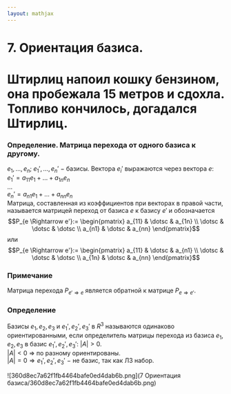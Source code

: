 ```yaml
---  
layout: mathjax  
---  
```

  
# 7. Ориентация базиса.  
  
# Штирлиц напоил кошку бензином, она пробежала 15 метров и сдохла. Топливо кончилось, догадался Штирлиц.  
  
### Определение. Матрица перехода от одного базиса к другому.  
$e_1, \dotsc, e_n; \ e_1', \dotsc, e_n' ~-$ базисы. Вектора $e_i'$ выражаются через вектора $e$:  
$e_{1}' = a_{11} e_1 + \dotsc + a_{1n} e_n$  
$\dotsc$  
$e_n' = a_{n1} e_1 + \dotsc + a_{nn} e_n$  
Матрица, составленная из коэффициентов при векторах в правой части, называется матрицей переход от базиса $e$ к базису $e'$ и обозначается $$P_{e \Rightarrow e'}:=  
\begin{pmatrix} a_{11} & \dotsc & a_{1n} \\ \dotsc & \dotsc & \dotsc \\ a_{n1} & \dotsc & a_{nn} \end{pmatrix}$$ или $$P_{e \Rightarrow e'}:=  
\begin{pmatrix}  
a_{11} & \dotsc & a_{n1}  
\\  
\dotsc & \dotsc & \dotsc  
\\  
a_{1n} & \dotsc & a_{nn} \end{pmatrix}$$  
  
### Примечание  
Матрица перехода $P_{e' \Rightarrow e}$ является обратной к матрице $P_{e \Rightarrow e'}$.  
  
### Определение  
Базисы $e_1, e_2, e_3$ и $e_{1}', e_{2}', e_{3}'$ в $R^3$ называются одинаково ориентированными, если определитель матрицы перехода из базиса $e_1,e_2,e_3$ в базис $e_{1}',e_{2}',e_{3}'$: $|A| > 0$.  
$|A|<0$ $\Rightarrow$ по разному ориентированы.  
$|A| = 0 \Rightarrow e_{1}', e_{2}', e_{3}'~-$ не базис, так как ЛЗ набор.  
  
![360d8ec7a62f1fb4464bafe0ed4dab6b.png](7 Ориентация базиса/360d8ec7a62f1fb4464bafe0ed4dab6b.png)  
